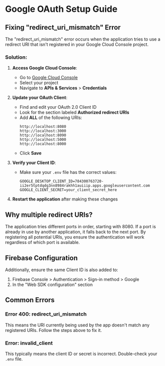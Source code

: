 # Google OAuth Setup Guide

## Fixing "redirect_uri_mismatch" Error

The "redirect_uri_mismatch" error occurs when the application tries to use a redirect URI that isn't registered in your Google Cloud Console project.

### Solution:

1. **Access Google Cloud Console**:
   - Go to [Google Cloud Console](https://console.cloud.google.com/)
   - Select your project
   - Navigate to **APIs & Services** > **Credentials**

2. **Update your OAuth Client**:
   - Find and edit your OAuth 2.0 Client ID
   - Look for the section labeled **Authorized redirect URIs**
   - Add **ALL** of the following URIs:
     ```
     http://localhost:8080
     http://localhost:3000
     http://localhost:8090
     http://localhost:5000
     http://localhost:8000
     ```
   - Click **Save**

3. **Verify your Client ID**:
   - Make sure your `.env` file has the correct values:
     ```
     GOOGLE_DESKTOP_CLIENT_ID=784300763720-ii2er5tptdqdg3nn8984rakhh1auiiip.apps.googleusercontent.com
     GOOGLE_CLIENT_SECRET=your_client_secret_here
     ```

4. **Restart the application** after making these changes

## Why multiple redirect URIs?

The application tries different ports in order, starting with 8080. If a port is already in use by another application, it falls back to the next port. By registering all potential URIs, you ensure the authentication will work regardless of which port is available.

## Firebase Configuration

Additionally, ensure the same Client ID is also added to:
1. Firebase Console > Authentication > Sign-in method > Google
2. In the "Web SDK configuration" section

## Common Errors

### Error 400: redirect_uri_mismatch
This means the URI currently being used by the app doesn't match any registered URIs. Follow the steps above to fix it.

### Error: invalid_client
This typically means the client ID or secret is incorrect. Double-check your `.env` file.
